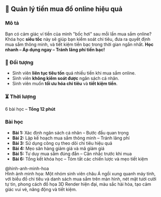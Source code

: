 ## 📌 Quản lý tiền mua đồ online hiệu quả  

### Mô tả  
Bạn có cảm giác ví tiền của mình "bốc hơi" sau mỗi lần mua sắm online? Khóa học **siêu tốc** này sẽ giúp bạn kiểm soát chi tiêu, đưa ra quyết định mua sắm thông minh, và tiết kiệm tiền bạc trong thời gian ngắn nhất. **Học nhanh – Áp dụng ngay – Tránh lãng phí tiền bạc!**  

### 🎯 Đối tượng  
- Sinh viên **liên tục tiêu tốn** quá nhiều tiền khi mua sắm online.  
- Sinh viên **không kiểm soát được** ngân sách cá nhân.  
- Sinh viên muốn **tối ưu hóa chi tiêu** và **tiết kiệm tiền**.  

### ⏳ Thời lượng  
6 bài học – **Tổng 12 phút**  

### Bài học  
- **Bài 1:** Xác định ngân sách cá nhân – Bước đầu quan trọng  
- **Bài 2:** Lập kế hoạch mua sắm thông minh – Tránh lãng phí  
- **Bài 3:** Sử dụng công cụ theo dõi chi tiêu hiệu quả  
- **Bài 4:** Mẹo săn hàng giảm giá và mã giảm giá  
- **Bài 5:** Tư duy mua sắm đúng đắn – Cân nhắc trước khi mua  
- **Bài 6:** Tổng kết khóa học – Tóm tắt các chiến lược và mẹo tiết kiệm  

@hinh-anh-minh-hoa  
Hình ảnh minh họa: Một nhóm sinh viên châu Á ngồi xung quanh máy tính, với biểu đồ chi tiêu và danh sách mua sắm trên màn hình, nét mặt tươi cười tự tin, phong cách đồ họa 3D Render hiện đại, màu sắc hài hòa, tạo cảm giác vui vẻ, năng động và tiết kiệm.  